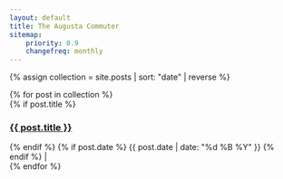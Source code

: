 ```yaml
---
layout: default
title: The Augusta Commuter
sitemap:
    priority: 0.9
    changefreq: monthly
---
```


{% assign collection = site.posts | sort: "date" | reverse %}

<div class="list-group">
  {% for post in collection %}
  
  <div class="list-group-item">
    {% if post.title %} <a href="{{ post.url }}"><h3>{{ post.title }}</h3></a> {% endif %}
    {% if post.date %} {{ post.date | date: "%d %B %Y" }} {% endif %}
    | <a href="http://metatheorem.org/augusta-commuter/{{ post.url }}#disqus_thread"></a>
  </div>  
  {% endfor %}
  
</div>

